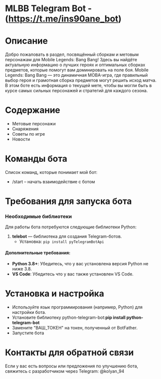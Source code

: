 # MLBB Telegram Bot - (https://t.me/ins90ane_bot)
# Описание
Добро пожаловать в раздел, посвящённый сборкам и метовым персонажам для Mobile Legends: Bang Bang! Здесь вы найдёте актуальную информацию о лучших героях и оптимальных сборках предметов, которые помогут вам доминировать на поле боя.
Mobile Legends: Bang Bang — это динамичная MOBA-игра, где правильный выбор героя и грамотная сборка предметов могут решить исход матча. В этом боте есть информация о текущей мете, чтобы вы могли быть в курсе самых сильных персонажей и стратегий для каждого сезона.
# Содержание
- Метовые персонажи
- Снаряжения
- Советы по игре
- Новости
# Команды бота 
Список команд, которые понимает мой бот:
- /start – начать взаимодействие с ботом
#  Требования для запуска бота
### Необходимые библиотеки 
Для работы бота потребуются следующие библиотеки Python:

1. **telebot** — библиотека для создания Telegram-ботов.  
   - Установка: `pip install pyTelegramBotApi`
#### Дополнительные требования:
- **Python 3.8+**: Убедитесь, что у вас установлена версия Python не ниже 3.8.
- **VS Code**: Убедитесь что у вас также установлен VS Code.
# Установка и настройка
- Используйте язык программирования (например, Python) для настройки бота.
- Установите библиотеку python-telegram-bot:**pip install python-telegram-bot**
- Замените "ВАШ_ТОКЕН" на токен, полученный от BotFather.
- Запустите бота
# Контакты для обратной связи
Если у вас есть вопросы или предложения по улучшению бота, свяжитесь с разработчиком через Telegram: @kolyan_94


